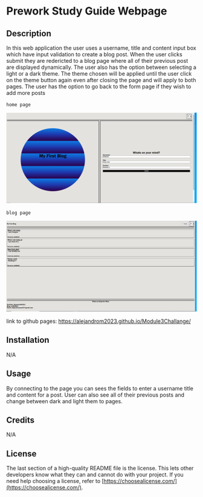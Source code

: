 # Prework Study Guide Webpage

## Description
In this web application the user uses a username, title and content input box which have input validation to create a blog post. When the user clicks submit they are redericted to a blog page where all of their previous post are displayed dynamically. The user also has the option between selecting a light or a dark theme. The theme chosen will be applied until the user click on the theme button again even after closing the page and will apply to both pages. The user has the option to go back to the form page if they wish to add more posts

    home page

![alt text](./assets/images/image.png)


    blog page

![alt text](./assets/images/image-1.png)

link to github pages: https://alejandrom2023.github.io/Module3Challange/


## Installation

N/A

## Usage

By connecting to the page you can sees the fields to enter a username title and content for a post. User can also see all of their previous posts and change between dark and light them to pages.

## Credits

N/A

## License

The last section of a high-quality README file is the license. This lets other developers know what they can and cannot do with your project. If you need help choosing a license, refer to [https://choosealicense.com/](https://choosealicense.com/).

